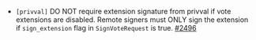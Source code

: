 - `[privval]` DO NOT require extension signature from privval if vote
  extensions are disabled. Remote signers must ONLY sign the extension if
  `sign_extension` flag in `SignVoteRequest` is true.
  [\#2496](https://github.com/cometbft/cometbft/pull/2496)
